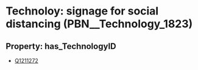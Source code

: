 # Technoloy: __signage for social distancing__ (PBN__Technology_1823)

## Property: has_TechnologyID

* [Q1211272](Q1211272)

